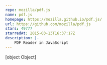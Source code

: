 ```yaml
---
repo: mozilla/pdf.js
name: pdf.js
homepage: https://mozilla.github.io/pdf.js/
url: https://github.com/mozilla/pdf.js
stars: 49777
starredAt: 2015-03-13T16:37:17Z
description: |-
    PDF Reader in JavaScript
---
```


[object Object]
